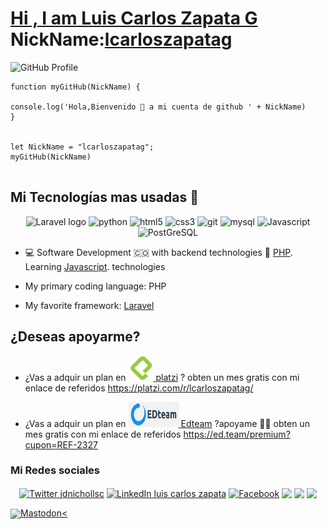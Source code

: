 # [Hi , I am Luis Carlos Zapata G](https://github.com/lcarloszapatag) NickName:[lcarloszapatag](https://github.com/lcarloszapatag) 




  ![GitHub Profile](https://avatars.githubusercontent.com/u/3011518?v=4?raw=true)
  



```
function myGitHub(NickName) {
 
console.log('Hola,Bienvenido 👋 a mi cuenta de github ' + NickName)
}


let NickName = "lcarloszapatag";
myGitHub(NickName)


```

## Mi Tecnologías mas usadas 🧰

<p align="center">
  <img src="https://laravel.com/img/logotype.min.svg" alt="Laravel logo" width="40" height="40"/>
<img src="https://upload.wikimedia.org/wikipedia/commons/thumb/2/27/PHP-logo.svg/200px-PHP-logo.svg.png" alt="python" width="40" height="40"/> 
<img src="https://upload.wikimedia.org/wikipedia/commons/thumb/6/61/HTML5_logo_and_wordmark.svg/512px-HTML5_logo_and_wordmark.svg.png" alt="html5" height="40"/> 
<img src="https://upload.wikimedia.org/wikipedia/commons/thumb/d/d5/CSS3_logo_and_wordmark.svg/1200px-CSS3_logo_and_wordmark.svg.png" alt="css3" height="40"/> 
 <img src="https://www.vectorlogo.zone/logos/git-scm/git-scm-icon.svg" alt="git" width="40" height="40"/> 
<img src="https://i.pinimg.com/originals/50/f1/58/50f1582a95bdac10f1c3fa295c8b947b.png" alt="mysql" width="40" height="40"/>
<img src="https://upload.wikimedia.org/wikipedia/commons/thumb/6/6a/JavaScript-logo.png/600px-JavaScript-logo.png" alt="Javascript" width="40" height="40"/>
<img src="https://upload.wikimedia.org/wikipedia/commons/2/29/Postgresql_elephant.svg" alt="PostGreSQL" width="40" height="40"/>
</p>

 * :computer: Software Development  :colombia:
with backend technologies 🐘 [PHP](https://www.php.net/).
Learning [Javascript](https://developer.mozilla.org/es/docs/Web/JavaScript). technologies
  
* My primary coding language: PHP
* My  favorite framework: [Laravel]( https://laravel.com/)



## ¿Deseas apoyarme?
- ¿Vas a adquir un plan en <a href="http://platzi.com"> <img src="https://github.com/lcarloszapatag/lcarloszapatag/blob/master/platzi.png?raw=true " alt="" width="40" height="40"/>  [platzi](https://platzi.com/) ? obten un mes gratis con mi enlace de referidos https://platzi.com/r/lcarloszapatag/

- ¿Vas a adquir un plan en  <a href="http://ed.team"><img src="https://github.com/lcarloszapatag/lcarloszapatag/blob/master/logo-edteam.png?raw=true " alt="" width="80" height="40"/>  [Edteam](https://ed.team/) ?apoyame :technologist:  obten un mes gratis con mi enlace de referidos https://ed.team/premium?cupon=REF-2327



 




### Mi Redes sociales
<p align="center">
<a href="https://twitter.com/lcarloszapatag" target="blank"><img align="center" src="https://cdn.jsdelivr.net/npm/simple-icons@3.0.1/icons/twitter.svg" alt="Twitter jdnichollsc" height="30" width="30" /></a>
<a href="https://linkedin.com/in/lcarloszapatag" target="blank"><img align="center" src="https://cdn.jsdelivr.net/npm/simple-icons@3.0.1/icons/linkedin.svg" alt="LinkedIn luis carlos zapata" height="30" width="30" /></a>
<a href="https://fb.com/lcarloszapatag" target="blank"><img align="center" src="https://cdn.jsdelivr.net/npm/simple-icons@3.0.1/icons/facebook.svg" alt="Facebook " height="30" width="30" /></a>
<a href="https://www.codepen.io/lcarloszapatag" target="blank"><img align="center" src="https://cdn.jsdelivr.net/npm/simple-icons@3.0.1/icons/codepen.svg" alt=" " height="30" width="30" /></a>
  <a href="https://pinterest.com/lcarloszapatag" target="blank"><img align="center" src="https://cdn.jsdelivr.net/npm/simple-icons@3.0.1/icons/pinterest.svg" alt=" " height="30" width="30" /></a>
  <a href="https://instagram.com/lcarloszapatag" target="blank"><img align="center" src="https://cdn.jsdelivr.net/npm/simple-icons@3.0.1/icons/instagram.svg" alt=" " height="30" width="30" /></a>
</p>
<a rel="me" href="https://mstdn.social/@lcarloszapatag" target="blank"><img align="center" src="https://cdn.jsdelivr.net/npm/simple-icons@3.0.1/icons/mastodon.svg" alt=" " height="30" width="30" />Mastodon<</a>
</p>
  

<!--
**lcarloszapatag/lcarloszapatag** is a ✨ _special_ ✨ repository because its `README.md` (this file) appears on your GitHub profile.






Here are some ideas to get you started:

- 🔭 I’m currently working on ...
- 🌱 I’m currently learning ...
- 👯 I’m looking to collaborate on ...
- 🤔 I’m looking for help with ...
- 💬 Ask me about ...developer software 
- 📫 How to reach me: ...
- 😄 Pronouns: ...
- ⚡ Fun fact: ...
-->
